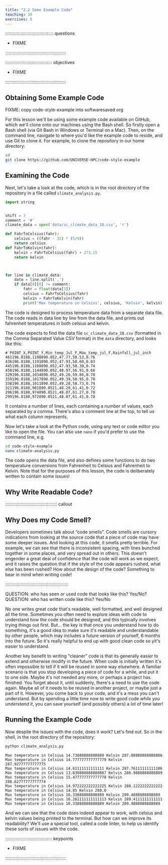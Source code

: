 ```yaml
---
title: "2.2 Some Example Code"
teaching: 10
exercises: 0
---
```


:::::::::::::::::::::::::::::::::::::: questions 

- FIXME

::::::::::::::::::::::::::::::::::::::::::::::::

::::::::::::::::::::::::::::::::::::: objectives

- FIXME

::::::::::::::::::::::::::::::::::::::::::::::::

## Obtaining Some Example Code

FIXME: copy code-style-example into softwaresaved org

For this lesson we'll be using some example code available on GitHub,
which we'll clone onto our machines using the Bash shell.
So firstly open a Bash shell (via Git Bash in Windows or Terminal on a Mac). Then, on the command line, navigate to where you'd like the example code to reside,
and use Git to clone it.
For example, to clone the repository in our home directory:

```bash
cd
git clone https://github.com/UNIVERSE-HPC/code-style-example
```


## Examining the Code

Next, let's take a look at the code, which is in the root directory of the repository in a file called `climate_analysis.py`.

```python
import string


shift = 3
comment = '#'
climate_data = open('data/sc_climate_data_10.csv', 'r')

def FahrToCelsius(fahr):
    celsius = ((fahr - 32) * (5/9)) 
    return celsius
def FahrToKelvin(fahr):
    kelvin = FahrToCelsius(fahr) + 273.15
    return kelvin



for line in climate_data:
    data = line.split(',')
    if data[0][0] != comment:
        fahr = float(data[3])
        celsius = FahrToCelsius(fahr)
        kelvin = FahrToKelvin(fahr)
        print('Max temperature in Celsius', celsius, 'Kelvin', kelvin)
```

The code is designed to process temperature data from a separate data file.
The code reads in data line by line from the data file, and prints out fahrenheit temperatures in both celsius and kelvin.

The code expects to find the data file `sc_climate_data_10.csv` (formatted in the Comma Separated Value CSV format) in the `data` directory,
and looks like this:

```text
# POINT_X,POINT_Y,Min_temp_Jul_F,Max_temp_jul_F,Rainfall_jul_inch
461196.8188,1198890.052,47.77,58.53,0.76
436196.8188,1191890.052,47.93,58.60,0.83
445196.8188,1168890.052,47.93,58.30,0.74
450196.8188,1144890.052,48.97,56.91,0.66
329196.8188,1034890.052,49.26,59.86,0.78
359196.8188,1017890.052,49.39,58.95,0.70
338196.8188,1011890.052,49.28,58.73,0.74
321196.8188,981890.0521,48.20,61.41,0.72
296196.8188,974890.0521,48.07,61.27,0.78
299196.8188,972890.0521,48.07,61.41,0.78
```

It contains a number of lines, each containing a number of values, each separated by a comma.
There's also a comment line at the top, to tell us what each column represents.

Now let's take a look at the Python code,
using any text or code editor you like to open the file.
You can also use `nano` if you'd prefer to use the command line, e.g.

```bash
cd code-style-example
nano climate-analysis.py
```

The code opens the data file, and also defines some functions to do two temperature conversions from Fahrenheit to Celsius and Fahrenheit to Kelvin.
Note that for the purposes of this lesson,
the code is deliberately written to contain some issues!

## Why Write Readable Code?

:::::::::::::::::::::::::::::::::::::::::  callout

## Why Does my Code Smell?

Developers sometimes talk about “code smells”.
Code smells are cursory indications from looking at the source code that a piece of code may have some deeper issues.
And looking at this code, it smells pretty terrible.
For example, we can see that there is inconsistent spacing, with lines bunched together in some places, and very spread out in others.
This doesn't engender a great deal of confidence that the code will work as we expect,
and it raises the question that if the style of the code appears rushed, what else has been rushed?
How about the design of the code?
Something to bear in mind when writing code!

::::::::::::::::::::::::::::::::::::::::::::::::::

QUESTION: who has seen or used code that looks like this? Yes/No?
QUESTION: who has written code like this? Yes/No

No one writes great code that's readable, well formatted, and well designed all the time.
Sometimes you often need to explore ideas with code to understand how the code should be designed,
and this typically involves trying things out first.
But... the key is that once you understand how to do something,
it's a good idea to make sure it's readable and understandable by other people,
which may includes a future version of yourself,
6 months into the future.
So it's really helpful to end up with good clean code so yit's easier to understand.

Another key benefit to writing "cleaner" code is that its generally easier to extend and otherwise modify in the future.
When code is initially written it's often impossible to tell if it will be reused in some way elsewhere.
A familiar scenario is that you stop developing a piece of code for a while,
and put it to one side.
Maybe it's not needed any more,
or perhaps a project has finished.
You forget about it, until suddenly, there's a need to use the code again.
Maybe all of it needs to be reused in another project,
or maybe just a part of it.
However, you come back to your code, and it's a mess you can't understand.
But by spending a little time now to write good code *while you understand it*,
you can save yourself (and possibly others) a lot of time later!

## Running the Example Code

Now despite the issues with the code, does it work?
Let's find out.
So in the shell, in the root directory of the repository:

```bash
python climate_analysis.py
```

```output
Max temperature in Celsius 14.73888888888889 Kelvin 287.88888888888886
Max temperature in Celsius 14.777777777777779 Kelvin 287.92777777777775
Max temperature in Celsius 14.61111111111111 Kelvin 287.76111111111106
Max temperature in Celsius 13.838888888888887 Kelvin 286.9888888888889
Max temperature in Celsius 15.477777777777778 Kelvin 288.62777777777774
Max temperature in Celsius 14.972222222222225 Kelvin 288.1222222222222
Max temperature in Celsius 14.85 Kelvin 288.0
Max temperature in Celsius 16.33888888888889 Kelvin 289.4888888888889
Max temperature in Celsius 16.261111111111113 Kelvin 289.4111111111111
Max temperature in Celsius 16.33888888888889 Kelvin 289.4888888888889
```

And we can see that the code does indeed appear to work,
with celsius and kelvin values being printed to the terminal.
But how can we improve its readability?
We'll use a special tool, called a code linter,
to help us identify these sorts of issues with the code.

::::::::::::::::::::::::::::::::::::: keypoints 

- FIXME

::::::::::::::::::::::::::::::::::::::::::::::::
